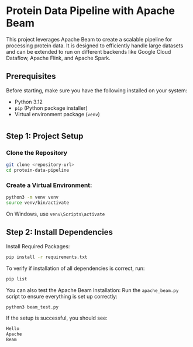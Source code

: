 # Protein Data Pipeline with Apache Beam

This project leverages Apache Beam to create a scalable pipeline for processing protein data. It is designed to efficiently handle large datasets and can be extended to run on different backends like Google Cloud Dataflow, Apache Flink, and Apache Spark.

## Prerequisites
Before starting, make sure you have the following installed on your system:

- Python 3.12
- `pip` (Python package installer)
- Virtual environment package (`venv`)

#

## Step 1: Project Setup

### Clone the Repository
```bash
git clone <repository-url>
cd protein-data-pipeline
```
### Create a Virtual Environment:

```bash
python3 -m venv venv
source venv/bin/activate
```
On Windows, use `venv\Scripts\activate`

## Step 2: Install Dependencies
Install Required Packages:
```bash
pip install -r requirements.txt
```

To verify if installation of all dependencies is correct, run:
```bash
pip list
```

You can also test the Apache Beam Installation: Run the `apache_beam.py` script to ensure everything is set up correctly:
```bash
python3 beam_test.py
```

If the setup is successful, you should see:
```bash
Hello
Apache
Beam
```

